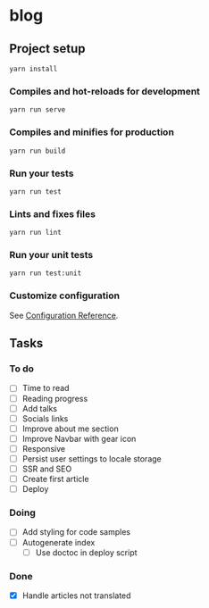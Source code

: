 # blog

## Project setup
```
yarn install
```

### Compiles and hot-reloads for development
```
yarn run serve
```

### Compiles and minifies for production
```
yarn run build
```

### Run your tests
```
yarn run test
```

### Lints and fixes files
```
yarn run lint
```

### Run your unit tests
```
yarn run test:unit
```

### Customize configuration
See [Configuration Reference](https://cli.vuejs.org/config/).


## Tasks

### To do

- [ ] Time to read
- [ ] Reading progress
- [ ] Add talks
- [ ] Socials links
- [ ] Improve about me section
- [ ] Improve Navbar with gear icon
- [ ] Responsive
- [ ] Persist user settings to locale storage
- [ ] SSR and SEO
- [ ] Create first article
- [ ] Deploy

### Doing

- [ ] Add styling for code samples
- [ ] Autogenerate index
    - [ ] Use doctoc in deploy script

### Done

- [x] Handle articles not translated
